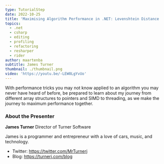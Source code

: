 ```yaml
---
type: TutorialStep
date: 2022-10-25
title: 'Maximising Algorithm Performance in .NET: Levenshtein Distance'
topics:
  - .net
  - csharp
  - editing
  - profiling
  - refactoring
  - resharper
  - rider
author: maartenba
subtitle: James Turner
thumbnail: ./thumbnail.png
video: 'https://youtu.be/-LEW0LgYvUo'
---
```


With performance tricks you may not know applied to an algorithm you may never have heard of before, be prepared to learn about my journey from different array structures to pointers and SIMD to threading, as we make the journey to maximum performance together.

### About the Presenter

**James Turner** Director of Turner Software

James is a programmer and entrepreneur with a love of cars, music, and technology.

* Twitter: https://twitter.com/MrTurnerj
* Blog: https://turnerj.com/blog
